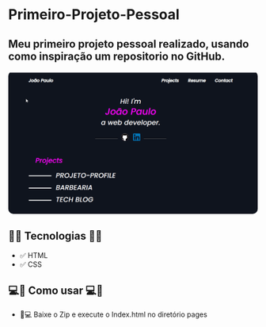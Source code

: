 # Primeiro-Projeto-Pessoal
<h2> Meu primeiro projeto pessoal realizado, usando como inspiração um repositorio no GitHub.</h2>

<div align ="center">
    <img widht="700px" style="border-radius: 10px;" src="/_images/SiteMy.gif" alt="Gif Do site">
</div>

<h2>🚀🚀 Tecnologias 🚀🚀</h2>

- ✅ HTML
- ✅ CSS

<h2> 💻📲 Como usar 💻📲 </h2>

- 📱💻 Baixe o Zip e execute o Index.html no diretório pages

